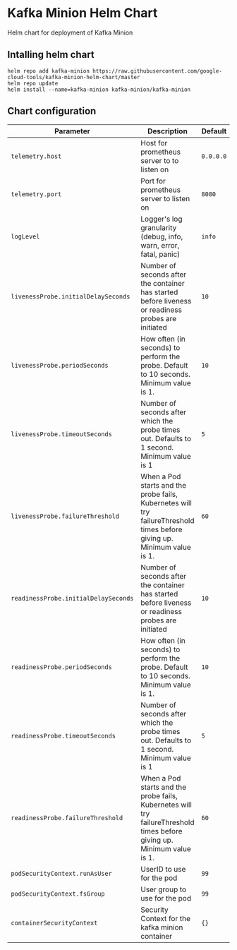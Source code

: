 # Kafka Minion Helm Chart

Helm chart for deployment of Kafka Minion

## Intalling helm chart

```
helm repo add kafka-minion https://raw.githubusercontent.com/google-cloud-tools/kafka-minion-helm-chart/master
helm repo update
helm install --name=kafka-minion kafka-minion/kafka-minion
```

## Chart configuration

| Parameter                            | Description                                                                                                             | Default   |
| ------------------------------------ | ----------------------------------------------------------------------------------------------------------------------- | --------- |
| `telemetry.host`                     | Host for prometheus server to to listen on                                                                              | `0.0.0.0` |
| `telemetry.port`                     | Port for prometheus server to listen on                                                                                 | `8080`    |
| `logLevel`                           | Logger's log granularity (debug, info, warn, error, fatal, panic)                                                       | `info`    |
| `livenessProbe.initialDelaySeconds`  | Number of seconds after the container has started before liveness or readiness probes are initiated                     | `10`      |
| `livenessProbe.periodSeconds`        | How often (in seconds) to perform the probe. Default to 10 seconds. Minimum value is 1.                                 | `10`      |
| `livenessProbe.timeoutSeconds`       | Number of seconds after which the probe times out. Defaults to 1 second. Minimum value is 1                             | `5`       |
| `livenessProbe.failureThreshold`     | When a Pod starts and the probe fails, Kubernetes will try failureThreshold times before giving up. Minimum value is 1. | `60`      |
| `readinessProbe.initialDelaySeconds` | Number of seconds after the container has started before liveness or readiness probes are initiated                     | `10`      |
| `readinessProbe.periodSeconds`       | How often (in seconds) to perform the probe. Default to 10 seconds. Minimum value is 1.                                 | `10`      |
| `readinessProbe.timeoutSeconds`      | Number of seconds after which the probe times out. Defaults to 1 second. Minimum value is 1                             | `5`       |
| `readinessProbe.failureThreshold`    | When a Pod starts and the probe fails, Kubernetes will try failureThreshold times before giving up. Minimum value is 1. | `60`      |
| `podSecurityContext.runAsUser`       | UserID to use for the pod                                                                                               | `99`      |
| `podSecurityContext.fsGroup`         | User group to use for the pod                                                                                           | `99`      |
| `containerSecurityContext`           | Security Context for the kafka minion container                                                                         | `{}`      |
